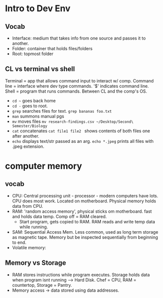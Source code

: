 # Intro to Dev Env
## Vocab
- Interface: medium that takes info from one source and passes it to another. 
- Folder: container that holds files/folders
- Root: topmost folder

## CL vs terminal vs shell
Terminal = app that allows command input to interact w/ comp. Command line = interface where dev type commands. '$' indicates command line. Shell = program that runs commands. Between CL and the comp's OS.
- `cd ~` goes back home
- `cd -` goes to root. 
- `grep` searches files for text. `grep bananas foo.txt`
- `man` summons manual pgs 
- `mv` moves files `mv research-findings.csv ~/Desktop/Second\ Semester/Biology`
- `cat` concatenates `cat file1 file2 ` shows contents of both files one after another. 
- `echo` displays text/str passed as an arg. `echo *.jpeg` prints all files with .jpeg extension. 

# computer memory
## vocab
- CPU: Central processing unit - processor - modern computers have lots. CPU does most work. Located on motherboard. Physical memory holds data from CPU.
- RAM: 'random access memory', physical sticks om motherboard. fast and holds data temp. Comp off = RAM cleared. 
  - Start program, gets copied to RAM. RAM reads and write temp data while running.
- SAM: Sequential Access Mem. Less common, used as long term storage as magnetic tape. Memory but be inspected sequentially from beginning to end. 
- Volatile memory:

## Memory vs Storage
- RAM stores instructions while program executes. Storage holds data when program isnt running --> Hard Disk. Chef = CPU, RAM = countertop, Storage = Pantry. 
- Memory access -> data stored using data addresses. 
